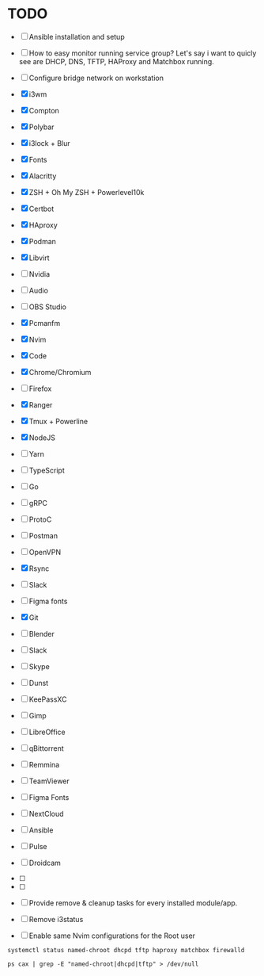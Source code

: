 # TODO

- [ ] Ansible installation and setup
- [ ] How to easy monitor running service group? Let's say i want to quicly see are DHCP, DNS, TFTP, HAProxy and Matchbox running.
- [ ] Configure bridge network on workstation

- [X] i3wm
- [X] Compton
- [X] Polybar
- [X] i3lock + Blur
- [X] Fonts
- [X] Alacritty
- [X] ZSH + Oh My ZSH + Powerlevel10k
- [X] Certbot
- [X] HAproxy
- [X] Podman
- [X] Libvirt
- [ ] Nvidia
- [ ] Audio
- [ ] OBS Studio
- [X] Pcmanfm
- [X] Nvim
- [X] Code
- [X] Chrome/Chromium
- [ ] Firefox
- [X] Ranger
- [X] Tmux + Powerline
- [X] NodeJS
- [ ] Yarn
- [ ] TypeScript
- [ ] Go
- [ ] gRPC
- [ ] ProtoC
- [ ] Postman
- [ ] OpenVPN
- [X] Rsync
- [ ] Slack
- [ ] Figma fonts
- [X] Git
- [ ] Blender
- [ ] Slack
- [ ] Skype
- [ ] Dunst
- [ ] KeePassXC
- [ ] Gimp
- [ ] LibreOffice
- [ ] qBittorrent
- [ ] Remmina
- [ ] TeamViewer
- [ ] Figma Fonts
- [ ] NextCloud
- [ ] Ansible
- [ ] Pulse
- [ ] Droidcam
- [ ] 
- [ ] 
- [ ] Provide remove & cleanup tasks for every installed module/app.

- [ ] Remove i3status

- [ ] Enable same Nvim configurations for the Root user


`systemctl status named-chroot dhcpd tftp haproxy matchbox firewalld`

`ps cax | grep -E "named-chroot|dhcpd|tftp" > /dev/null`